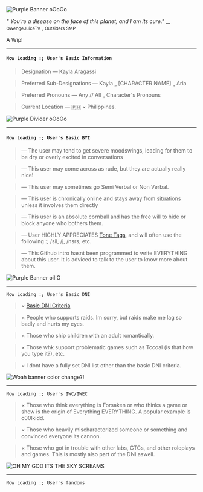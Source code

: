 <img src="https://encrypted-tbn0.gstatic.com/images?q=tbn:ANd9GcR1Bco67qIkIe5j9uXe7_ZdQsRlNNVylnsj_euhz8779Q&s=10" alt="Purple Banner oOoOo" />

*" You're a disease on the face of this planet, and I am its cure."* 
<sub> — OwengeJuiceTV „ Outsiders SMP </sub>

A Wip!
___

#### `Now Loading :; User's Basic Information`

> Designation — Kayla Aragassi

> Preferred Sub-Designations — Kayla „ [CHARACTER NAME] „ Aria

> Preferred Pronouns — Any // All „ Character's Pronouns

> Current Location — 🇵🇭 × Philippines.

<img src="https://encrypted-tbn0.gstatic.com/images?q=tbn:ANd9GcRfW_PsTqmqEAKjM-oE3m_Acrd42-9-_7haupwrUmP9Sw&s=10" alt="Purple Divider oOoOo" />

---

#### `Now Loading :; User's Basic BYI`

> — The user may tend to get severe moodswings, leading for them to be dry or overly excited in conversations

> — This user may come across as rude, but they are actually really nice!

> — This user may sometimes go Semi Verbal or Non Verbal.

> — This user is chronically online and stays away from situations unless it involves them directly 

> — This user is an absolute cornball and has the free will to hide or block anyone who bothers them.

> — User HIGHLY APPRECIATES [Tone Tags](https://tonetags.carrd.co/), and will often use the following :; /sil, /j, /nsrs, etc.

> — This Github intro hasnt been programmed to write EVERYTHING about this user. It is adviced to talk to the user to know more about them.

<img src="https://encrypted-tbn0.gstatic.com/images?q=tbn:ANd9GcTAUeIZ_3FDWMhxEG8QFj1HNraDpnMXwH0fwvQvWy1LTw&s=10" alt="Purple Banner oiIIO">

---

`Now Loading :; User's Basic DNI`

> × [Basic DNI Criteria](https://dni-criteria.carrd.co/)

> × People who supports raids. Im sorry, but raids make me lag so badly and hurts my eyes.

> × Those who ship children with an adult romantically.

> × Those whk support problematic games such as Tccoal (is that how you type it?), etc.

> × I dont have a fully set DNI list other than the basic DNI criteria.

<img src="https://encrypted-tbn0.gstatic.com/images?q=tbn:ANd9GcRJ1cDRF_8v6xr9D3s2HaI7elL6Q7wcxf81YZJckNfJWA&s=10" alt="Woah banner color change?!">

---

`Now Loading :; User's IWC/IWEC`

> × Those who think everything is Forsaken or who thinks a game or show is the origin of Everything EVERYTHING. A popular example is c00lkidd.

> × Those who heavily mischaracterized someone or something and convinced everyone its cannon.

> × Those who got in trouble with other labs, GTCs, and other roleplays and games. This is mostly also part of the DNI aswell.

<img src="https://encrypted-tbn0.gstatic.com/images?q=tbn:ANd9GcRhL-MDr7QqHkfhvCV43FB7bX-GTjM3HN9z1P8kPhdxgQ&s=10" alt="OH MY GOD ITS THE SKY SCREAMS">

---

`Now Loading :; User's fandoms`


